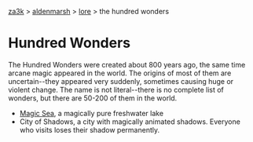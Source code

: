 [za3k](/) > [aldenmarsh](/aldenmarsh/) > [lore](lore) > the hundred wonders

# Hundred Wonders
The Hundred Wonders were created about 800 years ago, the same time arcane magic appeared in the world. The origins of most of them are uncertain--they appeared very suddenly, sometimes causing huge or violent change. The name is not literal--there is no complete list of wonders, but there are 50-200 of them in the world.

- [Magic Sea](magic_sea), a magically pure freshwater lake
- City of Shadows, a city with magically animated shadows. Everyone who visits loses their shadow permanently.

<!--
- Canyon of Reanimation. A canyon that re-animates anything dead thrown in it
- Altar of Life. Restores to life any recently dead person placed on it. In North Humlend.
- Tundra in the Wastes. A large area of freezing tundra in the middle of the otherwise very hot Wastes.
-->
